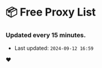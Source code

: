 # :package: Free Proxy List
### Updated every 15 minutes.

- Last updated: `2024-09-12 16:59`

:heart:
